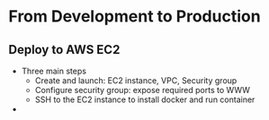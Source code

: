 # From Development to Production
## Deploy to AWS EC2
- Three main steps
  * Create and launch: EC2 instance, VPC, Security group
  * Configure security group: expose required ports to WWW
  * SSH to the EC2 instance to install docker and run container
- 
